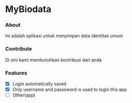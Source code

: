 # MyBiodata

### About
Ini adalah aplikasi untuk menyimpan data identitas umum

### Contribute
Di sini kami membutuhkan kontribusi dari anda

### Features
- [x] Login automatically saved
- [x] Only username and passsword is used to login this app
- [ ] Other(app) 
